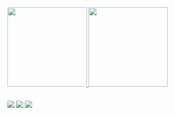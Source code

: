  <div>
  <a href="https://github.com/alexmdcampo">
  <img height="180em" src="https://github-readme-stats.vercel.app/api?username=alexmdcampo&show_icons=true&theme=dracula&include_all_commits=true&count_private=true"/>
  <img height="180em" src="https://github-readme-stats.vercel.app/api/top-langs/?username=alexmdcampo&layout=compact&langs_count=7&theme=dracula"/>
</div>
  
  ##
 
<div> 

  <a href="https://instagram.com/amdcampo" target="_blank"><img src="https://img.shields.io/badge/-Instagram-%23E4405F?style=for-the-badge&logo=instagram&logoColor=white" target="_blank"></a>
  <a href = "mailto:alex.mdcampo@gmail.com"><img src="https://img.shields.io/badge/-Gmail-%23333?style=for-the-badge&logo=gmail&logoColor=white" target="_blank"></a>
  <a href="https://www.linkedin.com/in/alexdelcampo/" target="_blank"><img src="https://img.shields.io/badge/-LinkedIn-%230077B5?style=for-the-badge&logo=linkedin&logoColor=white" target="_blank"></a> 


</div>
